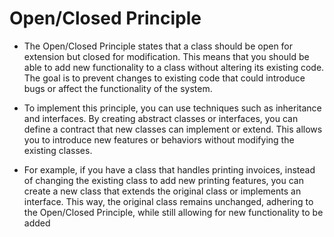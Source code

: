 # Open/Closed Principle

- The Open/Closed Principle states that a class should be open for extension but closed for modification. This means that you should be able to add new functionality to a class without altering its existing code. The goal is to prevent changes to existing code that could introduce bugs or affect the functionality of the system.

- To implement this principle, you can use techniques such as inheritance and interfaces. By creating abstract classes or interfaces, you can define a contract that new classes can implement or extend. This allows you to introduce new features or behaviors without modifying the existing classes.

- For example, if you have a class that handles printing invoices, instead of changing the existing class to add new printing features, you can create a new class that extends the original class or implements an interface. This way, the original class remains unchanged, adhering to the Open/Closed Principle, while still allowing for new functionality to be added